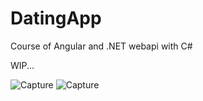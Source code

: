 # DatingApp
Course of Angular and .NET webapi with C#

WIP...

<img src="https://i.ibb.co/6rhFYvz/Capture.jpg" alt="Capture" border="0">

<img src="https://i.ibb.co/qJ7BSm4/Capture.jpg" alt="Capture" border="0">
